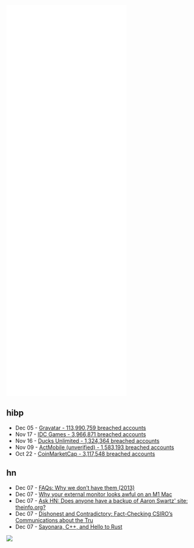 ![Metrics](https://raw.githubusercontent.com/phixion/phixion/master/metrics.svg)

## hibp

<!--
for https://github.com/phixion/phixion/blob/main/.github/workflows/feeds.yml
-->
<!--START_SECTION:haveibeenpwnd-->
- Dec 05 - [Gravatar - 113,990,759 breached accounts](https://haveibeenpwned.com/PwnedWebsites#Gravatar)
- Nov 17 - [IDC Games - 3,966,871 breached accounts](https://haveibeenpwned.com/PwnedWebsites#IDCGames)
- Nov 16 - [Ducks Unlimited - 1,324,364 breached accounts](https://haveibeenpwned.com/PwnedWebsites#DucksUnlimited)
- Nov 09 - [ActMobile (unverified) - 1,583,193 breached accounts](https://haveibeenpwned.com/PwnedWebsites#ActMobile)
- Oct 22 - [CoinMarketCap - 3,117,548 breached accounts](https://haveibeenpwned.com/PwnedWebsites#CoinMarketCap)
<!--END_SECTION:haveibeenpwnd-->

## hn

<!--
for https://github.com/phixion/phixion/blob/main/.github/workflows/feeds.yml
-->
<!--START_SECTION:hn-->
- Dec 07 - [FAQs: Why we don’t have them (2013)](https://gds.blog.gov.uk/2013/07/25/faqs-why-we-dont-have-them/)
- Dec 07 - [Why your external monitor looks awful on an M1 Mac](https://www.theregister.com/2021/12/03/apple_m1_drivers/)
- Dec 07 - [Ask HN: Does anyone have a backup of Aaron Swartz' site: theinfo.org?](https://news.ycombinator.com/item?id=29469671)
- Dec 07 - [Dishonest and Contradictory: Fact-Checking CSIRO’s Communications about the Tru](https://microkerneldude.org/2021/11/17/dishonest-and-contradictory-fact-checking-csiros-communications-about-the-trustworthy-systems-group/)
- Dec 07 - [Sayonara, C++, and Hello to Rust](https://www.thecodedmessage.com/posts/hello-rust/)
<!--END_SECTION:hn-->

<!--
for https://yhype.me
-->
![](https://hit.yhype.me/github/profile?user_id=13013670)
